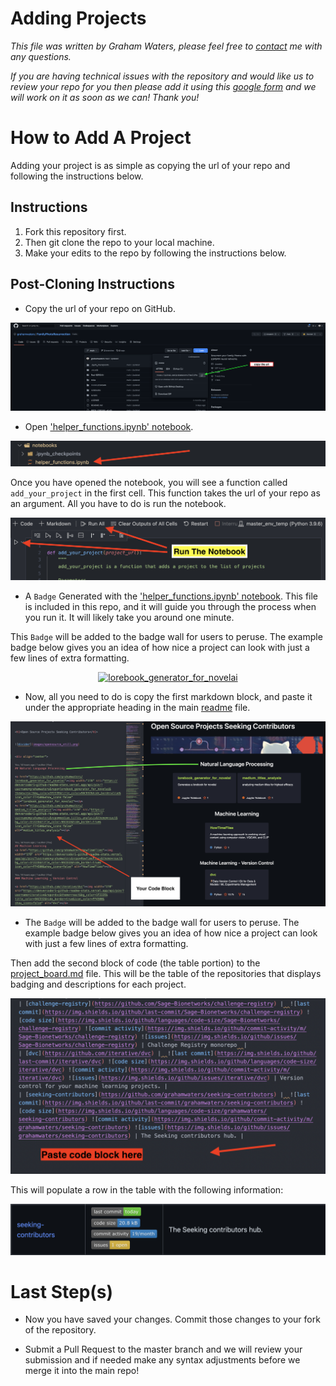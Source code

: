 # Adding Projects

*This file was written by Graham Waters, please feel free to [contact](https://www.linkedin.com/in/grahamwatersdatascientist/) me with any questions.*

*If you are having technical issues with the repository and would like us to review your repo for you then please add it using this [google form](https://forms.gle/wQJpnGvizNWKydVi9) and we will work on it as soon as we can! Thank you!*

# How to Add A Project
Adding your project is as simple as copying the url of your repo and following the instructions below.

## Instructions

1. Fork this repository first.
2. Then git clone the repo to your local machine.
3. Make your edits to the repo by following the instructions below.

## Post-Cloning Instructions

* Copy the url of your repo on GitHub.

![fig0](images/fig4.png)

* Open ['helper_functions.ipynb' notebook](notebooks/helper_functions.ipynb).

![fig5](images/fig5.png)

Once you have opened the notebook, you will see a function called `add_your_project` in the first cell. This function takes the url of your repo as an argument. All you have to do is run the notebook.

![fig1](images/fig1.png)

* A `Badge` Generated with the ['helper_functions.ipynb' notebook](notebooks/helper_functions.ipynb). This file is included in this repo, and it will guide you through the process when you run it. It will likely take you around one minute.


This `Badge` will be added to the badge wall for users to peruse. The example badge below gives you an idea of how nice a project can look with just a few lines of extra formatting.


<div align='center'>

<a href="https://github.com/grahamwaters/lorebook_generator_for_novelai"><img width="278" src="https://denvercoder1-github-readme-stats.vercel.app/api/pin/?username=grahamwaters&repo=lorebook_generator_for_novelai&theme=react&bg_color=1F222E&title_color=9ACD32&hide_border=true&icon_color=FF4500&show_icons=false" alt="lorebook_generator_for_novelai"></a>

</div>

* Now, all you need to do is copy the first markdown block, and paste it under the appropriate heading in the main [readme](/README.md) file.

![fig2](images/fig2.png)

* The `Badge` will be added to the badge wall for users to peruse. The example badge below gives you an idea of how nice a project can look with just a few lines of extra formatting.

Then add the second block of code (the table portion) to the [project_board.md](/project_board.md) file. This will be the table of the repositories that displays badging and descriptions for each project.

![fig3](images/fig3.png)

This will populate a row in the table with the following information:

![fig6](images/fig6.png)

# Last Step(s)

* Now you have saved your changes. Commit those changes to your fork of the repository.

* Submit a Pull Request to the master branch and we will review your submission and if needed make any syntax adjustments before we merge it into the main repo!